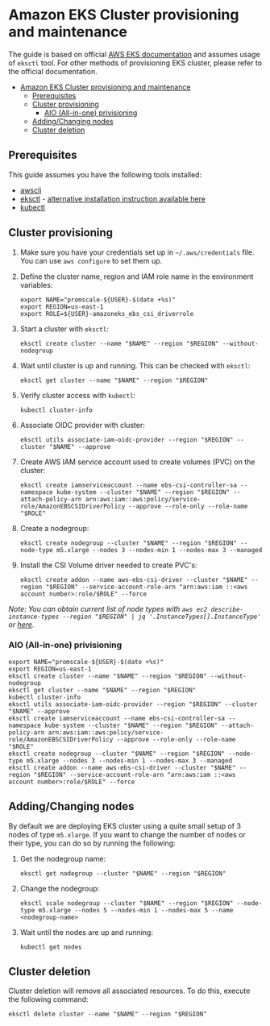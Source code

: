 # Amazon EKS Cluster provisioning and maintenance

The guide is based on official [AWS EKS documentation](https://docs.aws.amazon.com/eks/latest/userguide/getting-started.html) 
and assumes usage of `eksctl` tool. For other methods of provisioning
EKS cluster, please refer to the official documentation.

- [Amazon EKS Cluster provisioning and maintenance](#amazon-eks-cluster-provisioning-and-maintenance)
  - [Prerequisites](#prerequisites)
  - [Cluster provisioning](#cluster-provisioning)
    - [AIO (All-in-one) privisioning](#aio-all-in-one-privisioning)
  - [Adding/Changing nodes](#addingchanging-nodes)
  - [Cluster deletion](#cluster-deletion)

## Prerequisites

This guide assumes you have the following tools installed:

- [awscli](https://docs.aws.amazon.com/cli/latest/userguide/install-cliv2.html)
- [eksctl](https://github.com/weaveworks/eksctl) - [alternative installation instruction available here](https://docs.aws.amazon.com/eks/latest/userguide/eksctl.html)
- [kubectl](https://kubernetes.io/docs/tasks/tools/#kubectl)

## Cluster provisioning

1. Make sure you have your credentials set up in `~/.aws/credentials` file. You
can use `aws configure` to set them up.

2. Define the cluster name, region and IAM role name in the environment variables:

    ```shell
    export NAME="promscale-${USER}-$(date +%s)"
    export REGION=us-east-1
    export ROLE=${USER}-amazoneks_ebs_csi_driverrole
    ```

3. Start a cluster with `eksctl`:

    ```shell
    eksctl create cluster --name "$NAME" --region "$REGION" --without-nodegroup
    ```

4. Wait until cluster is up and running. This can be checked with `eksctl`:

    ```shell
    eksctl get cluster --name "$NAME" --region "$REGION"
    ```

5. Verify cluster access with `kubectl`:

    ```shell
    kubectl cluster-info
    ```

6. Associate OIDC provider with cluster:

    ```shell
    eksctl utils associate-iam-oidc-provider --region "$REGION" --cluster "$NAME" --approve
    ```

7. Create AWS IAM service account used to create volumes (PVC) on the cluster:

    ```shell
    eksctl create iamserviceaccount --name ebs-csi-controller-sa --namespace kube-system --cluster "$NAME" --region "$REGION" --attach-policy-arn arn:aws:iam::aws:policy/service-role/AmazonEBSCSIDriverPolicy --approve --role-only --role-name "$ROLE"
    ```

8. Create a nodegroup:

    ```shell
    eksctl create nodegroup --cluster "$NAME" --region "$REGION" --node-type m5.xlarge --nodes 3 --nodes-min 1 --nodes-max 3 --managed
    ```

9. Install the CSI Volume driver needed to create PVC's:

    ```shell
    eksctl create addon --name aws-ebs-csi-driver --cluster "$NAME" --region "$REGION" --service-account-role-arn "arn:aws:iam ::<aws account number>:role/$ROLE" --force
    ```

_Note: You can obtain current list of node types with `aws ec2 describe-instance-types --region "$REGION" | jq '.InstanceTypes[].InstanceType'` or [here](https://aws.amazon.com/ec2/instance-types/)._

### AIO (All-in-one) privisioning

```shell
export NAME="promscale-${USER}-$(date +%s)"
export REGION=us-east-1
eksctl create cluster --name "$NAME" --region "$REGION" --without-nodegroup
eksctl get cluster --name "$NAME" --region "$REGION"
kubectl cluster-info
eksctl utils associate-iam-oidc-provider --region "$REGION" --cluster "$NAME" --approve
eksctl create iamserviceaccount --name ebs-csi-controller-sa --namespace kube-system --cluster "$NAME" --region "$REGION" --attach-policy-arn arn:aws:iam::aws:policy/service-role/AmazonEBSCSIDriverPolicy --approve --role-only --role-name "$ROLE"
eksctl create nodegroup --cluster "$NAME" --region "$REGION" --node-type m5.xlarge --nodes 3 --nodes-min 1 --nodes-max 3 --managed
eksctl create addon --name aws-ebs-csi-driver --cluster "$NAME" --region "$REGION" --service-account-role-arn "arn:aws:iam ::<aws account number>:role/$ROLE" --force
```

## Adding/Changing nodes

By default we are deploying EKS cluster using a quite small setup of 3 nodes of
type `m5.xlarge`. If you want to change the number of nodes or their type, you
can do so by running the following:

1. Get the nodegroup name:

    ```shell
    eksctl get nodegroup --cluster "$NAME" --region "$REGION"
    ```

2. Change the nodegroup:

    ```shell
    eksctl scale nodegroup --cluster "$NAME" --region "$REGION" --node-type m5.xlarge --nodes 5 --nodes-min 1 --nodes-max 5 --name <nodegroup-name>
    ```

3. Wait until the nodes are up and running:

    ```shell
    kubectl get nodes
    ```

## Cluster deletion

Cluster deletion will remove all associated resources. To do this, execute the
following command:

```shell
eksctl delete cluster --name "$NAME" --region "$REGION"
```
